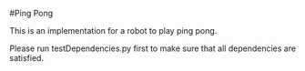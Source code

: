 #Ping Pong

This is an implementation for a robot to play ping pong.

Please run testDependencies.py first to make sure that all dependencies are satisfied.
